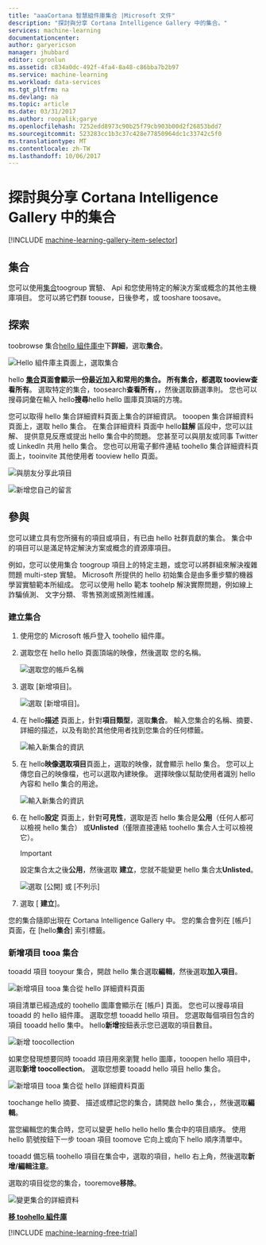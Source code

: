 ```yaml
---
title: "aaaCortana 智慧組件庫集合 |Microsoft 文件"
description: "探討與分享 Cortana Intelligence Gallery 中的集合。"
services: machine-learning
documentationcenter: 
author: garyericson
manager: jhubbard
editor: cgronlun
ms.assetid: c834a0dc-492f-4fa4-8a48-c86bba7b2b97
ms.service: machine-learning
ms.workload: data-services
ms.tgt_pltfrm: na
ms.devlang: na
ms.topic: article
ms.date: 03/31/2017
ms.author: roopalik;garye
ms.openlocfilehash: 7252edd8973c90b25f79cb903b00d2f26853bdd7
ms.sourcegitcommit: 523283cc1b3c37c428e77850964dc1c33742c5f0
ms.translationtype: MT
ms.contentlocale: zh-TW
ms.lasthandoff: 10/06/2017
---
```

# <a name="discover-and-share-collections-in-cortana-intelligence-gallery"></a>探討與分享 Cortana Intelligence Gallery 中的集合
[!INCLUDE [machine-learning-gallery-item-selector](../../includes/machine-learning-gallery-item-selector.md)]

## <a name="collections"></a>集合
您可以使用[集合](https://gallery.cortanaintelligence.com/collections)toogroup 實驗、 Api 和您使用特定的解決方案或概念的其他主機庫項目。 您可以將它們群 toouse，日後參考，或 tooshare toosave。

## <a name="discover"></a>探索
toobrowse 集合[hello 組件庫中](http://gallery.cortanaintelligence.com)下**詳細**，選取**集合**。

![Hello 組件庫主頁面上，選取集合](media/machine-learning-gallery-collections/select-collections-in-gallery.png)

hello **[集合](https://gallery.cortanaintelligence.com/collections)**頁面會顯示一份最近加入和常用的集合。 所有集合，都選取 tooview**查看所有**。 選取特定的集合，toosearch**查看所有**，，然後選取篩選準則。 您也可以搜尋詞彙在輸入 hello**搜尋**hello hello 圖庫頁頂端的方塊。

您可以取得 hello 集合詳細資料頁面上集合的詳細資訊。 tooopen 集合詳細資料頁面上，選取 hello 集合。 在集合詳細資料 頁面中 hello**註解** 區段中，您可以註解、 提供意見反應或提出 hello 集合中的問題。 您甚至可以與朋友或同事 Twitter 或 LinkedIn 共用 hello 集合。 您也可以用電子郵件連結 toohello 集合詳細資料頁面上，tooinvite 其他使用者 tooview hello 頁面。

![與朋友分享此項目](media/machine-learning-gallery-how-to-use-contribute-publish/share-links.png)

![新增您自己的留言](media/machine-learning-gallery-how-to-use-contribute-publish/comments.png)

## <a name="contribute"></a>參與
您可以建立具有您所擁有的項目或項目，有已由 hello 社群貢獻的集合。 集合中的項目可以是滿足特定解決方案或概念的資源庫項目。

例如，您可以使用集合 toogroup 項目上的特定主題，或您可以將群組來解決複雜問題 multi-step 實驗。 Microsoft 所提供的 hello 初始集合是由多重步驟的機器學習實驗範本所組成。 您可以使用 hello 範本 toohelp 解決實際問題，例如線上詐騙偵測、 文字分類、 零售預測或預測性維護。

### <a name="create-a-collection"></a>建立集合

1. 使用您的 Microsoft 帳戶登入 toohello 組件庫。

2.  選取您在 hello hello 頁面頂端的映像，然後選取 您的名稱。
  
    ![選取您的帳戶名稱](media/machine-learning-gallery-collections/click-account-name.png)

3. 選取 [新增項目]。
   
    ![選取 [新增項目]。](media/machine-learning-gallery-collections/click-new-item.png)
4. 在 hello**描述** 頁面上，針對**項目類型**，選取**集合**。 輸入您集合的名稱、摘要、詳細的描述，以及有助於其他使用者找到您集合的任何標籤。
   
    ![輸入新集合的資訊](media/machine-learning-gallery-collections/create-collection-page-1.png)
5. 在 hello**映像選取項目**頁面上，選取的映像，就會顯示 hello 集合。 您可以上傳您自己的映像檔，也可以選取內建映像。 選擇映像以幫助使用者識別 hello 內容和 hello 集合的用途。
   
    ![輸入新集合的資訊](media/machine-learning-gallery-collections/create-collection-page-2.png)
6. 在 hello**設定** 頁面上，針對**可見性**，選取是否 hello 集合是**公用**（任何人都可以檢視 hello 集合） 或**Unlisted**（僅限直接連結 toohello 集合人士可以檢視它）。
   
   > [!IMPORTANT]
   > 設定集合太之後**公用**，然後選取 **建立**，您就不能變更 hello 集合太**Unlisted**。
   > 
   > 
   
    ![選取 [公開] 或 [不列示]](media/machine-learning-gallery-collections/create-collection-page-3.png)
7. 選取 [ **建立**]。

您的集合隨即出現在 Cortana Intelligence Gallery 中。 您的集合會列在 [帳戶] 頁面，在 [hello**集合**] 索引標籤。

### <a name="add-items-tooa-collection"></a>新增項目 tooa 集合
tooadd 項目 tooyour 集合，開啟 hello 集合選取**編輯**，然後選取**加入項目**。

![新增項目 tooa 集合從 hello 詳細資料頁面](media/machine-learning-gallery-collections/add-to-collection-from-details-page.png)

項目清單已經造成的 toohello 圖庫會顯示在 [帳戶] 頁面。 您也可以搜尋項目 tooadd 的 hello 組件庫。 選取您想 tooadd hello 項目。 您選取每個項目包含的項目 tooadd hello 集中。 hello**新增**按鈕表示您已選取的項目數目。

![新增 toocollection](media/machine-learning-gallery-collections/add-to-collection.png)

如果您發現想要同時 tooadd 項目用來瀏覽 hello 圖庫，tooopen hello 項目中，選取**新增 toocollection**。 選取您想要 tooadd hello 項目 hello 集合。

![新增項目 tooa 集合從 hello 詳細資料頁面](media/machine-learning-gallery-collections/add-to-collection-from-item-details.png)

toochange hello 摘要、 描述或標記您的集合，請開啟 hello 集合，，然後選取**編輯**。 

當您編輯您的集合時，您可以變更 hello hello hello 集合中的項目順序。 使用 hello 箭號按鈕下一步 tooan 項目 toomove 它向上或向下 hello 順序清單中。 

tooadd 備忘稿 toohello 項目在集合中，選取的項目，hello 右上角，然後選取**新增/編輯注意**。 

選取的項目從您的集合，tooremove**移除**。

![變更集合的詳細資料](media/machine-learning-gallery-collections/change-collection-details.png)

**[移 toohello 組件庫](http://gallery.cortanaintelligence.com)**

[!INCLUDE [machine-learning-free-trial](../../includes/machine-learning-free-trial.md)]
